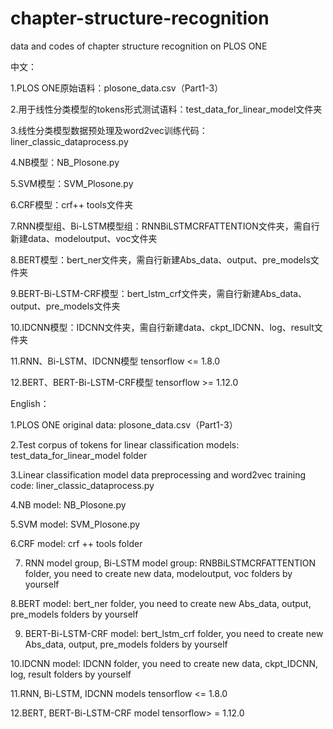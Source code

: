 # chapter-structure-recognition
data and codes of chapter structure recognition on PLOS ONE

中文：

1.PLOS ONE原始语料：plosone_data.csv（Part1-3）

2.用于线性分类模型的tokens形式测试语料：test_data_for_linear_model文件夹

3.线性分类模型数据预处理及word2vec训练代码：liner_classic_dataprocess.py

4.NB模型：NB_Plosone.py

5.SVM模型：SVM_Plosone.py

6.CRF模型：crf++ tools文件夹

7.RNN模型组、Bi-LSTM模型组：RNNBiLSTMCRFATTENTION文件夹，需自行新建data、modeloutput、voc文件夹

8.BERT模型：bert_ner文件夹，需自行新建Abs_data、output、pre_models文件夹

9.BERT-Bi-LSTM-CRF模型：bert_lstm_crf文件夹，需自行新建Abs_data、output、pre_models文件夹

10.IDCNN模型：IDCNN文件夹，需自行新建data、ckpt_IDCNN、log、result文件夹

11.RNN、Bi-LSTM、IDCNN模型 tensorflow <= 1.8.0

12.BERT、BERT-Bi-LSTM-CRF模型 tensorflow >= 1.12.0






English：

1.PLOS ONE original data: plosone_data.csv（Part1-3）

2.Test corpus of tokens for linear classification models: test_data_for_linear_model folder

3.Linear classification model data preprocessing and word2vec training code: liner_classic_dataprocess.py

4.NB model: NB_Plosone.py

5.SVM model: SVM_Plosone.py

6.CRF model: crf ++ tools folder

7. RNN model group, Bi-LSTM model group: RNBBiLSTMCRFATTENTION folder, you need to create new data, modeloutput, voc folders by yourself

8.BERT model: bert_ner folder, you need to create new Abs_data, output, pre_models folders by yourself

9. BERT-Bi-LSTM-CRF model: bert_lstm_crf folder, you need to create new Abs_data, output, pre_models folders by yourself

10.IDCNN model: IDCNN folder, you need to create new data, ckpt_IDCNN, log, result folders by yourself

11.RNN, Bi-LSTM, IDCNN models tensorflow <= 1.8.0

12.BERT, BERT-Bi-LSTM-CRF model tensorflow> = 1.12.0
